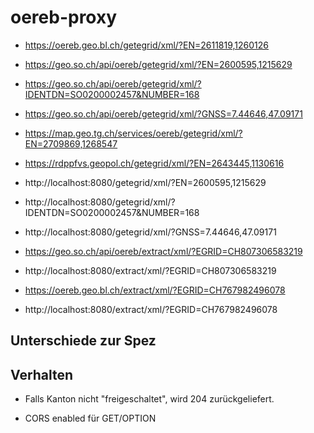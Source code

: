 # oereb-proxy

- https://oereb.geo.bl.ch/getegrid/xml/?EN=2611819,1260126
- https://geo.so.ch/api/oereb/getegrid/xml/?EN=2600595,1215629
- https://geo.so.ch/api/oereb/getegrid/xml/?IDENTDN=SO0200002457&NUMBER=168
- https://geo.so.ch/api/oereb/getegrid/xml/?GNSS=7.44646,47.09171
- https://map.geo.tg.ch/services/oereb/getegrid/xml/?EN=2709869,1268547
- https://rdppfvs.geopol.ch/getegrid/xml/?EN=2643445,1130616


- http://localhost:8080/getegrid/xml/?EN=2600595,1215629
- http://localhost:8080/getegrid/xml/?IDENTDN=SO0200002457&NUMBER=168
- http://localhost:8080/getegrid/xml/?GNSS=7.44646,47.09171

- https://geo.so.ch/api/oereb/extract/xml/?EGRID=CH807306583219
- http://localhost:8080/extract/xml/?EGRID=CH807306583219
- https://oereb.geo.bl.ch/extract/xml/?EGRID=CH767982496078
- http://localhost:8080/extract/xml/?EGRID=CH767982496078


## Unterschiede zur Spez

## Verhalten

- Falls Kanton nicht "freigeschaltet", wird 204 zurückgeliefert.

- CORS enabled für GET/OPTION